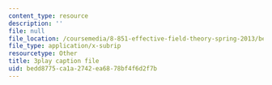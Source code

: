 ```yaml
---
content_type: resource
description: ''
file: null
file_location: /coursemedia/8-851-effective-field-theory-spring-2013/bedd8775ca1a2742ea6878bf4f6d2f7b_tKo9-jn7A3g.srt
file_type: application/x-subrip
resourcetype: Other
title: 3play caption file
uid: bedd8775-ca1a-2742-ea68-78bf4f6d2f7b
---
```

